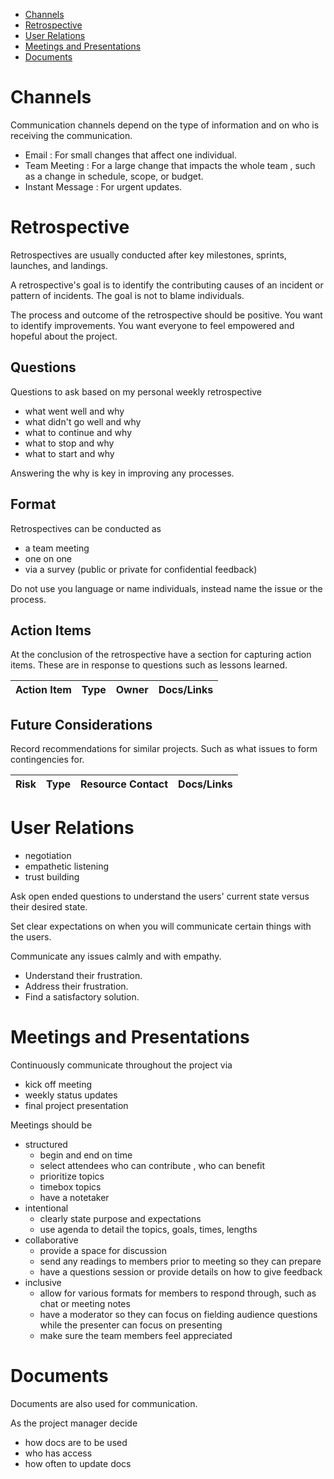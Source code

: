 - [Channels](#Channels)
- [Retrospective](#Retrospective)
- [User Relations](#User%20Relations)
- [Meetings and Presentations](#Meetings%20and%20Presentations)
- [Documents](#Documents)

# Channels

Communication channels depend on the type of information and on who is receiving the communication.

- Email : For small changes that affect one individual.
- Team Meeting : For a large change that impacts the whole team , such as a change in schedule, scope, or budget.
- Instant Message : For urgent updates.

# Retrospective

Retrospectives are usually conducted after key milestones, sprints, launches, and landings.

A retrospective's goal is to identify the contributing causes of an incident or pattern of incidents. The goal is not to blame individuals.

The process and outcome of the retrospective should be positive. You want to identify improvements. You want everyone to feel empowered and hopeful about the project.
## Questions

Questions to ask based on my personal weekly retrospective

- what went well and why
- what didn't go well and why
- what to continue and why
- what to stop and why
- what to start and why

Answering the why is key in improving any processes.
## Format

Retrospectives can be conducted as 

- a team meeting
- one on one
- via a survey (public or private for confidential feedback)

Do not use you language or name individuals, instead name the issue or the process.

## Action Items

At the conclusion of the retrospective have a section for capturing action items. These are in response to questions such as lessons learned.

|Action Item|Type|Owner|Docs/Links|
|--|--|--|--|

## Future Considerations

Record recommendations for similar projects. Such as what issues to form contingencies for.

|Risk|Type|Resource Contact|Docs/Links|
|--|--|--|--|

# User Relations

- negotiation
- empathetic listening
- trust building

Ask open ended questions to understand the users' current state versus their desired state.

Set clear expectations on when you will communicate certain things with the users.

Communicate any issues calmly and with empathy.
- Understand their frustration.
- Address their frustration.
- Find a satisfactory solution.

# Meetings and Presentations

Continuously communicate throughout the project via

- kick off meeting
- weekly status updates
- final project presentation

Meetings should be

- structured
	- begin and end on time
	- select attendees who can contribute , who can benefit
	- prioritize topics
	- timebox topics
	- have a notetaker
- intentional
	- clearly state purpose and expectations
	- use agenda to detail the topics, goals, times, lengths
- collaborative
	- provide a space for discussion
	- send any readings to members prior to meeting so they can prepare
	- have a questions session or provide details on how to give feedback
- inclusive
	- allow for various formats for members to respond through, such as chat or meeting notes
	- have a moderator so they can focus on fielding audience questions while the presenter can focus on presenting
	- make sure the team members feel appreciated

# Documents

Documents are also used for communication.

As the project manager decide 

- how docs are to be used
- who has access
- how often to update docs



